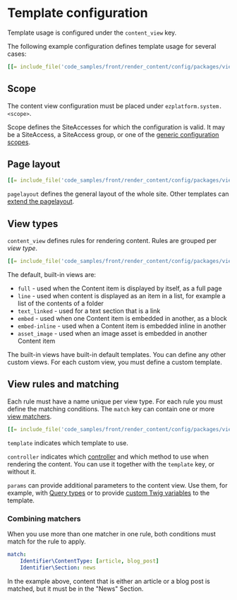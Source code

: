 # Template configuration

Template usage is configured under the `content_view` key.

The following example configuration defines template usage for several cases:

``` yaml
[[= include_file('code_samples/front/render_content/config/packages/views.yaml', 4, 8) =]][[= include_file('code_samples/front/render_content/config/packages/views.yaml', 9, 29) =]]
```

## Scope

The content view configuration must be placed under `ezplatform.system.<scope>`.

Scope defines the SiteAccesses for which the configuration is valid.
It may be a SiteAccess, a SiteAccess group, or one of the [generic configuration scopes](../../siteaccess.md#scope).

## Page layout

``` yaml
[[= include_file('code_samples/front/render_content/config/packages/views.yaml', 7, 8) =]]
```

`pagelayout` defines the general layout of the whole site.
Other templates can [extend the pagelayout](#page-layout).

## View types

`content_view` defines rules for rendering content.
Rules are grouped per *view type*.

``` yaml
[[= include_file('code_samples/front/render_content/config/packages/views.yaml', 4, 8) =]][[= include_file('code_samples/front/render_content/config/packages/views.yaml', 9, 11) =]]
```

The default, built-in views are:

- `full` - used when the Content item is displayed by itself, as a full page
- `line` - used when content is displayed as an item in a list, for example a list of the contents of a folder
- `text_linked` - used for a text section that is a link
- `embed` - used when one Content item is embedded in another, as a block
- `embed-inline` - used when a Content item is embedded inline in another
- `asset_image` - used when an image asset is embedded in another Content item

The built-in views have built-in default templates.
You can define any other custom views. For each custom view, you must define a custom template.

## View rules and matching

Each rule must have a name unique per view type.
For each rule you must define the matching conditions.
The `match` key can contain one or more [view matchers](view_matchers.md).

``` yaml
[[= include_file('code_samples/front/render_content/config/packages/views.yaml', 15, 20) =]]
```

`template` indicates which template to use.

`controller` indicates which [controller]() and which method to use when rendering the content.
You can use it together with the `template` key, or without it.

`params` can provide additional parameters to the content view.
Use them, for example, with [Query types]() or to provide [custom Twig variables](templates.md#custom-template-variables) to the template.

### Combining matchers

When you use more than one matcher in one rule, both conditions must match for the rule to apply.

``` yaml
match:
    Identifier\ContentType: [article, blog_post]
    Identifier\Section: news
```

In the example above, content that is either an article or a blog post is matched,
but it must be in the "News" Section.
